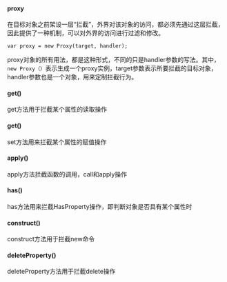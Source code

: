 #### proxy

在目标对象之前架设一层“拦截”，外界对该对象的访问，都必须先通过这层拦截，因此提供了一种机制，可以对外界的访问进行过滤和修改。

```
var proxy = new Proxy(target, handler);
```
proxy对象的所有用法，都是这种形式，不同的只是handler参数的写法。其中，`new Proxy（）`表示生成一个proxy实例，target参数表示所要拦截的目标对象，handler参数也是一个对象，用来定制拦截行为。




#### get()

get方法用于拦截某个属性的读取操作

#### get()

set方法用来拦截某个属性的赋值操作

#### apply()

apply方法拦截函数的调用，call和apply操作

#### has()

has方法用来拦截HasProperty操作，即判断对象是否具有某个属性时

#### construct()

construct方法用于拦截new命令

#### deleteProperty()

deleteProperty方法用于拦截delete操作





















